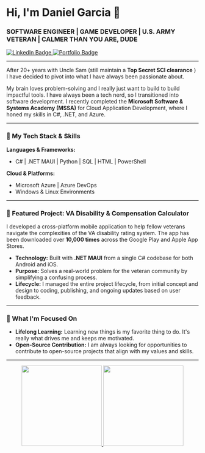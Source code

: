 # Hi, I'm Daniel Garcia 👋

### SOFTWARE ENGINEER | GAME DEVELOPER | U.S. ARMY VETERAN | CALMER THAN YOU ARE, DUDE

<a href="https://www.linkedin.com/in/daniel-w-garcia/">
    <img src="https://img.shields.io/badge/LinkedIn-blue?style=for-the-badge&logo=linkedin&logoColor=white" alt="LinkedIn Badge"/>
</a>
<a href="https://www.danielwgarcia.com">
    <img src="https://img.shields.io/badge/Portfolio-black?style=for-the-badge&logo=google-chrome&logoColor=white" alt="Portfolio Badge"/>
</a>

---

After 20+ years with Uncle Sam (still maintain a **Top Secret SCI clearance** ) I have decided to pivot into what I have always been passionate about.

My brain loves problem-solving and I really just want to build to build impactful tools. I have always been a tech nerd, so I transitioned into software development. I recently completed the **Microsoft Software & Systems Academy (MSSA)** for Cloud Application Development, where I honed my skills in C#, .NET, and Azure. 

---

### 🔧 My Tech Stack & Skills

**Languages & Frameworks:**
*   C# | .NET MAUI | Python | SQL | HTML | PowerShell

**Cloud & Platforms:**
*   Microsoft Azure | Azure DevOps
*   Windows & Linux Environments

---

### 🚀 Featured Project: VA Disability & Compensation Calculator

I developed a cross-platform mobile application to help fellow veterans navigate the complexities of the VA disability rating system. The app has been downloaded over **10,000 times** across the Google Play and Apple App Stores.

*   **Technology:** Built with **.NET MAUI** from a single C# codebase for both Android and iOS.
*   **Purpose:** Solves a real-world problem for the veteran community by simplifying a confusing process.
*   **Lifecycle:** I managed the entire project lifecycle, from initial concept and design to coding, publishing, and ongoing updates based on user feedback.

---

### 🔭 What I'm Focused On
*   **Lifelong Learning:** Learning new things is my favorite thing to do. It's really what drives me and keeps me motivated.
*   **Open-Source Contribution:** I am always looking for opportunities to contribute to open-source projects that align with my values and skills.


---
<p align="center">
  <a href="#/">
    <img height="210rem" src="https://github-readme-stats.vercel.app/api?username=Daniel-W-Garcia&show_icons=true&theme=tokyonight&icon_color=158cef&count_private=true&include_all_commits=true&hide_border=true&cache_seconds=1800"/>
    <img height="210rem" src="https://github-readme-stats.vercel.app/api/top-langs?username=Daniel-W-Garcia&theme=tokyonight&show_icons=true&hide_border=true&layout=compact&hide=tcl&langs_count=8"/>
  </a>
</p>

